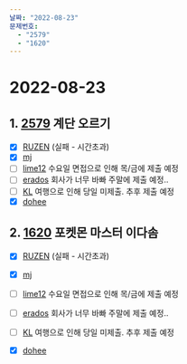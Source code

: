 ```yaml
---
날짜: "2022-08-23"
문제번호: 
  - "2579"
  - "1620"
---
```


# 2022-08-23

## 1. [2579](https://www.acmicpc.net/problem/2579) 계단 오르기

- [X] [RUZEN](./2579_RUZEN.md) (실패 - 시간초과)
- [X] [mj](./2579_mj.md)
- [ ] [lime12](./2579_lime12.md) 수요일 면접으로 인해 목/금에 제출 예정
- [ ] [erados](./2579_erados.md) 회사가 너무 바빠 주말에 제출 예정..
- [ ] [KL](./2579_KL.md) 여행으로 인해 당일 미제출. 추후 제출 예정
- [X] [dohee](./2579_dohee.md)

## 2. [1620](https://www.acmicpc.net/problem/1620) 포켓몬 마스터 이다솜

- [X] [RUZEN](./1620_RUZEN.md) (실패 - 시간초과)
- [X] [mj](./1620_mj.md)
- [ ] [lime12](./1620_lime12.md) 수요일 면접으로 인해 목/금에 제출 예정
- [ ] [erados](./1620_erados.md) 회사가 너무 바빠 주말에 제출 예정..
- [ ] [KL](./1620_KL.md) 여행으로 인해 당일 미제출. 추후 제출 예정
- [X] [dohee](./1620_dohee.md)

